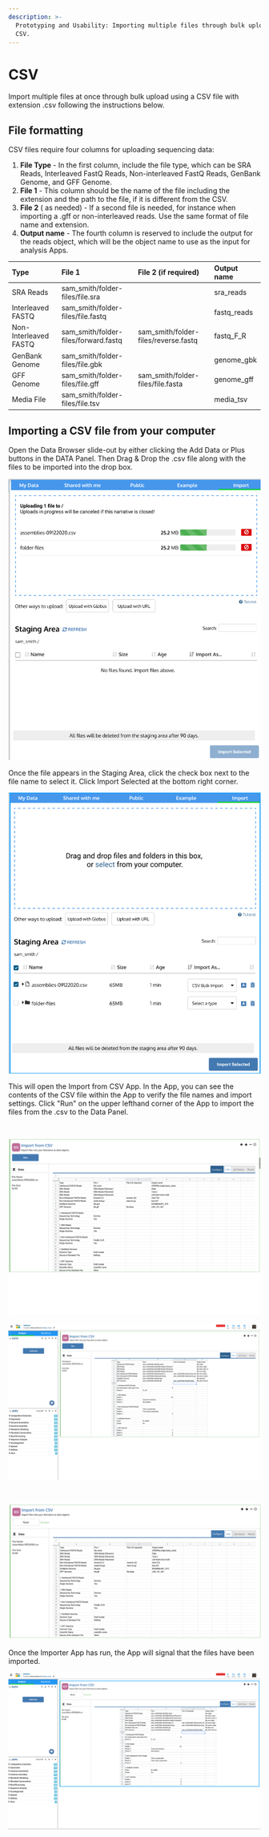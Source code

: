 ```yaml
---
description: >-
  Prototyping and Usability: Importing multiple files through bulk upload using
  CSV.
---
```


# CSV

Import multiple files at once through bulk upload using a CSV file with extension .csv following the instructions below. 

## File formatting

CSV files require four columns for uploading sequencing data: 

1. **File Type** - In the first column, include the file type, which can be SRA Reads, Interleaved FastQ Reads, Non-interleaved FastQ Reads, GenBank Genome, and GFF Genome. 
2. **File 1** - This column should be the name of the file including the extension and the path to the file, if it is different from the CSV. 
3. **File 2** \( as needed\) - If a second file is needed, for instance when importing a .gff or non-interleaved reads. Use the same format of file name and extension. 
4. **Output name** - The fourth column is reserved to include the output for the reads object, which will be the object name to use as the input for analysis Apps. 

| Type | File 1 | File 2 \(if required\) | Output name |
| :--- | :--- | :--- | :--- |
| SRA Reads | sam\_smith/folder-files/file.sra |  | sra\_reads |
| Interleaved FASTQ | sam\_smith/folder-files/file.fastq |  | fastq\_reads |
| Non-Interleaved FASTQ | sam\_smith/folder-files/forward.fastq | sam\_smith/folder-files/reverse.fastq | fastq\_F\_R |
| GenBank Genome | sam\_smith/folder-files/file.gbk |  | genome\_gbk |
| GFF Genome | sam\_smith/folder-files/file.gff | sam\_smith/folder-files/file.fasta | genome\_gff |
| Media File | sam\_smith/folder-files/file.tsv |  | media\_tsv |

## Importing a CSV file from your computer

Open the Data Browser slide-out by either clicking the Add Data or Plus buttons in the DATA Panel. Then Drag & Drop the .csv file along with the files to be imported into the drop box.

![Drag and Drop a CSV file](../../.gitbook/assets/screen-shot-2020-10-20-at-9.43.48-am.png)

Once the file appears in the Staging Area, click the check box next to the file name to select it. Click Import Selected at the bottom right corner.  

![Select file once it populates the Staging Area](../../.gitbook/assets/screen-shot-2020-10-20-at-9.44.20-am.png)

This will open the Import from CSV App. In the App, you can see the contents of the CSV file within the App to verify the file names and import settings. Click "Run" on the upper lefthand corner of the App to import the files from the .csv to the Data Panel. 



​

![When the Import from CSV Importer App opens, the file will show within the App](../../.gitbook/assets/screen-shot-2020-10-20-at-9.44.38-am.png)

![When the Import from CSV Importer App opens, the file will show within the App](../../.gitbook/assets/screen-shot-2020-10-22-at-1.32.37-pm%20%281%29.png)

​

![Import from CSV will signal that the files have been successfully imported](../../.gitbook/assets/screen-shot-2020-10-20-at-9.45.18-am.png)

Once the Importer App has run, the App will signal that the files have been imported. 

![Import from CSV will signal that the files have been successfully imported](../../.gitbook/assets/screen-shot-2020-10-22-at-1.33.12-pm.png)


